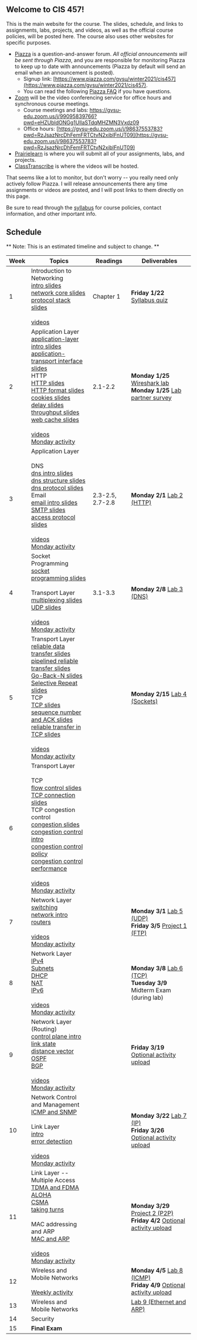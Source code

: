 ## Welcome to CIS 457!

This is the main website for the course.
The slides, schedule, and links to assignments, labs, projects, and videos,
as well as the official course policies,
will be posted here.
The course also uses other websites for specific purposes.
* [Piazza](https://www.piazza.com/gvsu/winter2021/cis457/home) is a question-and-answer forum.
*All official announcements will be sent through Piazza*,
and you are responsible for monitoring Piazza to keep up to date with
announcements
(Piazza by default will send an email when an announcement is posted).
    * Signup link:
      [https://www.piazza.com/gvsu/winter2021/cis457](https://www.piazza.com/gvsu/winter2021/cis457).
    * You can read the following [Piazza FAQ](misc/piazza-faq.md) if you have
      questions.
* [Zoom](https://zoom.us) will be the video conferencing service for office
  hours and synchronous course meetings.
    * Course meetings and labs:
      [https://gvsu-edu.zoom.us/j/99095839766?pwd=eHZUbldONGg1UllaSTdqMHZMN3Vxdz09
](https://gvsu-edu.zoom.us/j/99095839766?pwd=eHZUbldONGg1UllaSTdqMHZMN3Vxdz09
)
    * Office hours:
      [https://gvsu-edu.zoom.us/j/98637553783?pwd=RzJsazNrcDhFemFRTCtvN2xiblFnUT09](https://gvsu-edu.zoom.us/j/98637553783?pwd=RzJsazNrcDhFemFRTCtvN2xiblFnUT09)
* [Prairielearn](https://prairielearn.engr.illinois.edu/pl/) is where you will
submit all of your assignments, labs, and projects.
* [ClassTranscribe](https://classtranscribe.illinois.edu/) is where the videos
will be hosted.

That seems like a lot to monitor,
but don't worry -- you really need only actively follow Piazza.
I will release announcements there any time assignments or videos are posted,
and I will post links to them directly on this page.

Be sure to read through the [syllabus](syllabus.md) for course policies,
contact information, and other important info.

## Schedule

** Note: This is an estimated timeline and subject to change. **

| Week | Topics | Readings | Deliverables |
| ---- | ------ | -------- | ------------ |
|  1   | Introduction to Networking<br>[intro slides](slides/intro-intro.pdf)<br>[network core slides](slides/intro-core.pdf)<br>[protocol stack slides](slides/intro-protocols.pdf)<br><br>[videos](https://classtranscribe.illinois.edu/offering/25085901-57c3-4816-bd31-47cb85cd70b8#plid=ebdb1fdc-4043-4830-bd71-efc229385333) | Chapter 1 | **Friday 1/22** [Syllabus quiz](https://prairielearn.engr.illinois.edu/pl/) |
|  2   | Application Layer<br>[application-layer intro slides](slides/app-intro.pdf)<br>[application-transport interface slides](slides/app-transport.pdf)<br>HTTP<br>[HTTP slides](slides/app-http-intro.pdf)<br>[HTTP format slides](slides/app-http-format.pdf)<br>[cookies slides](slides/app-http-cookies.pdf)<br>[delay slides](slides/intro-delay-intensity.pdf)<br>[throughput slides](slides/intro-throughput.pdf)<br>[web cache slides](slides/app-http-cache.pdf)<br><br>[videos](https://classtranscribe.illinois.edu/offering/25085901-57c3-4816-bd31-47cb85cd70b8#plid=296dd3bf-3e8c-457e-b44c-98498a10bb85)<br>[Monday activity](activities/week-01-intro.md) | 2.1-2.2 | **Monday 1/25** [Wireshark lab](https://prairielearn.engr.illinois.edu/pl/)<br>**Monday 1/25** [Lab partner survey](https://forms.gle/tkKudsEMCajn2vXAA) |
|  3   | Application Layer<br><br>DNS<br>[dns intro slides](slides/app-dns-intro.pdf)<br>[dns structure slides](slides/app-dns-architecture.pdf)<br>[dns protocol slides](slides/app-dns-protocol.pdf)<br>Email<br>[email intro slides](slides/app-smtp-intro.pdf)<br>[SMTP slides](slides/app-smtp-protocol.pdf)<br>[access protocol slides](slides/app-smtp-access.pdf)<br><br>[videos](https://classtranscribe.illinois.edu/offering/25085901-57c3-4816-bd31-47cb85cd70b8#plid=23cc90af-7ba4-48e5-8643-b1dd6bf2d6ca)<br>[Monday activity](activities/week-02-http.md) | 2.3-2.5, 2.7-2.8 | **Monday 2/1** [Lab 2 (HTTP)](https://www.prairielearn.org/pl/course_instance/128487/assessment/2309340) |
|  4   | Socket Programming<br>[socket programming slides](slides/app-socket.pdf)<br><br>Transport Layer<br>[multiplexing slides](slides/tr-multiplexing.pdf)<br>[UDP slides](slides/tr-udp.pdf)<br><br>[videos](https://classtranscribe.illinois.edu/offering/25085901-57c3-4816-bd31-47cb85cd70b8#plid=a26da01d-d411-41af-ac59-822cd72d0f87)<br>[Monday activity](activities/week-03-dns-smtp.md) | 3.1-3.3 | **Monday 2/8** [Lab 3 (DNS)](https://www.prairielearn.org/pl/course_instance/128487/assessment/2309535) |
|  5   | Transport Layer<br>[reliable data transfer slides](slides/tr-reliable.pdf)<br>[pipelined reliable transfer slides](slides/tr-pipeline.pdf)<br>[Go-Back-N slides](slides/tr-gbn.pdf)<br>[Selective Repeat slides](slides/tr-sr.pdf)<br>TCP<br>[TCP slides](slides/tr-tcp-general.pdf)<br>[sequence number and ACK slides](slides/tr-tcp-ack.pdf)<br>[reliable transfer in TCP slides](slides/tr-tcp-reliable.pdf)<br><br>[videos](https://classtranscribe.illinois.edu/offering/25085901-57c3-4816-bd31-47cb85cd70b8#plid=283bab64-c2c7-44de-bc95-33dcb5b66e6d)<br>[Monday activity](activities/week-04-transport.md) | | **Monday 2/15** [Lab 4 (Sockets)](https://www.prairielearn.org/pl/course_instance/128487/assessment/2309650) |
|  6   | Transport Layer<br><br>TCP<br>[flow control slides](slides/tr-flow-control.pdf)<br>[TCP connection slides](slides/tr-connection.pdf)<br>TCP congestion control<br>[congestion slides](slides/tr-congestion.pdf)<br>[congestion control intro](slides/tr-cong-control-basics.pdf)<br>[congestion control policy](slides/tr-cong-control-policy.pdf)<br>[congestion control performance](slides/tr-cong-control-perf.pdf)<br><br>[videos](https://classtranscribe.illinois.edu/offering/25085901-57c3-4816-bd31-47cb85cd70b8#plid=9d94065b-83b9-45cd-8cd2-6925a71baea6)<br>[Monday activity](activities/week-05-reliable.md) | | |
|  7   | Network Layer<br>[switching](slides/intro-switching.pdf)<br>[network intro](slides/net-intro.pdf)<br>[routers](slides/net-routers.pdf)<br><br>[videos](https://classtranscribe.illinois.edu/offering/25085901-57c3-4816-bd31-47cb85cd70b8#plid=c4ef3fdd-5885-4e63-a2ff-76226211bc52)<br>[Monday activity](activities/week-06-tcp.md) | | **Monday 3/1** [Lab 5 (UDP)](https://www.prairielearn.org/pl/course_instance/128487/assessment/2309863)<br>**Friday 3/5** [Project 1 (FTP)](https://www.prairielearn.org/pl/course_instance/128487/assessment/2309750) |
|  8   | Network Layer<br>[IPv4](slides/net-datagram.pdf)<br>[Subnets](slides/net-addressing.pdf)<br>[DHCP](slides/net-dhcp.pdf)<br>[NAT](slides/net-nat.pdf)<br>[IPv6](slides/net-ipv6.pdf)<br><br>[videos](https://classtranscribe.illinois.edu/offering/25085901-57c3-4816-bd31-47cb85cd70b8#plid=fad1d787-6f4a-46e6-bff4-818e19e8eac9)<br>[Monday activity](activities/week-07-forwarding.md) | | **Monday 3/8** [Lab 6 (TCP)](https://www.prairielearn.org/pl/course_instance/128487/assessment/2310028)<br>**Tuesday 3/9** Midterm Exam (during lab) |
|  9   | Network Layer (Routing)<br>[control plane intro](slides/net-control-intro.pdf)<br>[link state](slides/net-link-state.pdf)<br>[distance vector](slides/net-distance-vector.pdf)<br>[OSPF](slides/net-ospf.pdf)<br>[BGP](slides/net-bgp.pdf)<br><br>[videos](https://classtranscribe.illinois.edu/offering/25085901-57c3-4816-bd31-47cb85cd70b8#plid=bef00e2a-1d46-4edd-9c83-de71441cb903)<br>[Monday activity](activities/week-08-network.md) | | **Friday 3/19** [Optional activity upload](https://www.prairielearn.org/pl/course_instance/128487/assessment/2310215) |
|  10  | Network Control and Management<br>[ICMP and SNMP](slides/net-management.pdf)<br><br>Link Layer<br>[intro](slides/link-intro.pdf)<br>[error detection](slides/link-error-detection.pdf)<br><br>[videos](https://classtranscribe.illinois.edu/offering/25085901-57c3-4816-bd31-47cb85cd70b8#plid=c3899d63-20ad-49d6-ae5c-4df98094b7c3)<br>[Monday activity](activities/week-09-routing.md) | | **Monday 3/22** [Lab 7 (IP)](https://www.prairielearn.org/pl/course_instance/128487/assessment/2310242)<br>**Friday 3/26** [Optional activity upload](https://www.prairielearn.org/pl/course_instance/128487/assessment/2310329) |
|  11  | Link Layer -- Multiple Access<br>[TDMA and FDMA](slides/link-multiple-access-partition.pdf)<br>[ALOHA](slides/link-multiple-access-aloha.pdf)<br>[CSMA](slides/link-multiple-access-csma.pdf)<br>[taking turns](slides/link-multiple-access-turns.pdf)<br><br>MAC addressing and ARP<br>[MAC and ARP](slides/link-mac-arp.pdf)<br><br>[videos](https://classtranscribe.illinois.edu/offering/25085901-57c3-4816-bd31-47cb85cd70b8#plid=6d8db068-72a4-40dd-b99e-e65512dc27b1)<br>[Monday activity](activities/week-10-management.md) | | **Monday 3/29** [Project 2 (P2P)](https://www.prairielearn.org/pl/course_instance/128487/assessment/2310211)<br>**Friday 4/2** [Optional activity upload](https://www.prairielearn.org/pl/course_instance/128487/assessment/2310416) |
|  12  | Wireless and Mobile Networks<br><br>[Weekly activity](activities/week-11-broadcast.md) | | **Monday 4/5** [Lab 8 (ICMP)](https://www.prairielearn.org/pl/course_instance/128487/assessment/2310429)<br>**Friday 4/9** [Optional activity upload](https://www.prairielearn.org/pl/course_instance/128487/assessment/2310521) |
|  13  | Wireless and Mobile Networks | | [Lab 9 (Ethernet and ARP)](https://www.prairielearn.org/pl/course_instance/128487/assessment/2310555) |
|  14  | Security | | |
|  15  | **Final Exam** | | |

